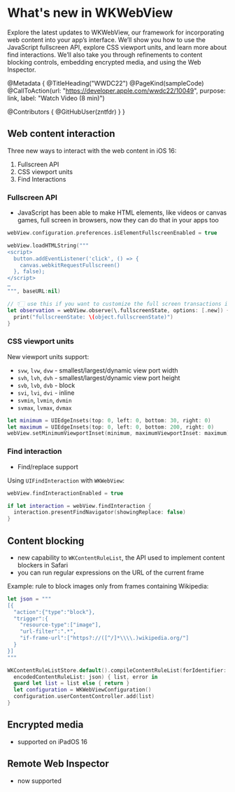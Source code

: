 # What's new in WKWebView

Explore the latest updates to WKWebView, our framework for incorporating web content into your app’s interface. We’ll show you how to use the JavaScript fullscreen API, explore CSS viewport units, and learn more about find interactions. We’ll also take you through refinements to content blocking controls, embedding encrypted media, and using the Web Inspector.

@Metadata {
   @TitleHeading("WWDC22")
   @PageKind(sampleCode)
   @CallToAction(url: "https://developer.apple.com/wwdc22/10049", purpose: link, label: "Watch Video (8 min)")

   @Contributors {
      @GitHubUser(zntfdr)
   }
}



## Web content interaction

Three new ways to interact with the web content in iOS 16:

1. Fullscreen API
2. CSS viewport units
3. Find Interactions

### Fullscreen API

- JavaScript has been able to make HTML elements, like videos or canvas games, full screen in browsers, now they can do that in your apps too

```swift
webView.configuration.preferences.isElementFullscreenEnabled = true

webView.loadHTMLString("""
<script>
  button.addEventListener('click', () => {
    canvas.webkitRequestFullscreen()
  }, false);
</script>
…
""", baseURL:nil)

// 👇🏻 use this if you want to customize the full screen transactions in your app
let observation = webView.observe(\.fullscreenState, options: [.new]) { object, change in
  print("fullscreenState: \(object.fullscreenState)")
}
```

### CSS viewport units

New viewport units support:

- `svw`, `lvw`, `dvw` - smallest/largest/dynamic view port width
- `svh`, `lvh`, `dvh` - smallest/largest/dynamic view port height
- `svb`, `lvb`, `dvb` - block
- `svi`, `lvi`, `dvi` - inline
- `svmin`, `lvmin`, `dvmin` 
- `svmax`, `lvmax`, `dvmax`

```swift
let minimum = UIEdgeInsets(top: 0, left: 0, bottom: 30, right: 0)
let maximum = UIEdgeInsets(top: 0, left: 0, bottom: 200, right: 0)
webView.setMinimumViewportInset(minimum, maximumViewportInset: maximum)
```

### Find interaction

- Find/replace support 

Using `UIFindInteraction` with `WKWebView`:

```swift
webView.findInteractionEnabled = true

if let interaction = webView.findInteraction {
  interaction.presentFindNavigator(showingReplace: false)
}
```

## Content blocking

- new capability to `WKContentRuleList`, the API used to implement content blockers in Safari
- you can run regular expressions on the URL of the current frame

Example: rule to block images only from frames containing Wikipedia:

```swift
let json = """
[{
  "action":{"type":"block"},
  "trigger":{
    "resource-type":["image"],
    "url-filter":".*",
    "if-frame-url":["https?://([^/]*\\\\.)wikipedia.org/"]
  }
}]
"""

WKContentRuleListStore.default().compileContentRuleList(forIdentifier: "example_blocker",
  encodedContentRuleList: json) { list, error in
  guard let list = list else { return }
  let configuration = WKWebViewConfiguration()
  configuration.userContentController.add(list)
}
```

## Encrypted media

- supported on iPadOS 16

## Remote Web Inspector

- now supported